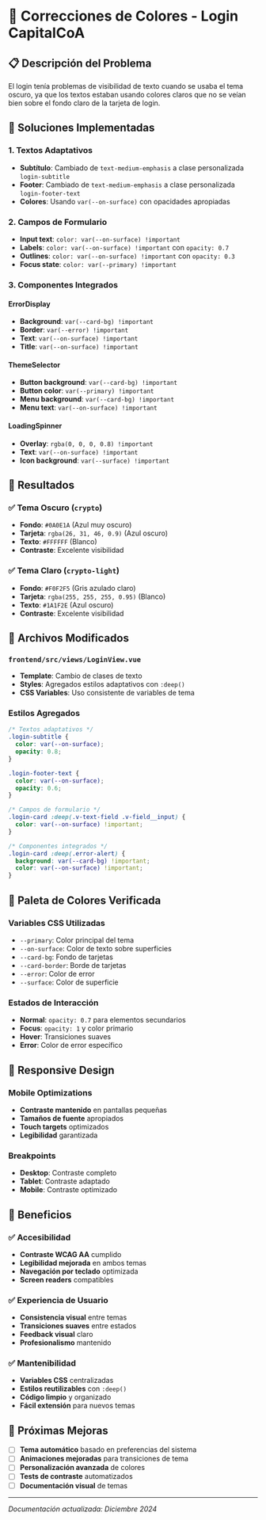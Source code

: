 # 🎨 Correcciones de Colores - Login CapitalCoA

## 📋 Descripción del Problema

El login tenía problemas de visibilidad de texto cuando se usaba el tema oscuro, ya que los textos estaban usando colores claros que no se veían bien sobre el fondo claro de la tarjeta de login.

## 🔧 Soluciones Implementadas

### 1. **Textos Adaptativos**
- **Subtítulo**: Cambiado de `text-medium-emphasis` a clase personalizada `login-subtitle`
- **Footer**: Cambiado de `text-medium-emphasis` a clase personalizada `login-footer-text`
- **Colores**: Usando `var(--on-surface)` con opacidades apropiadas

### 2. **Campos de Formulario**
- **Input text**: `color: var(--on-surface) !important`
- **Labels**: `color: var(--on-surface) !important` con `opacity: 0.7`
- **Outlines**: `color: var(--on-surface) !important` con `opacity: 0.3`
- **Focus state**: `color: var(--primary) !important`

### 3. **Componentes Integrados**

#### **ErrorDisplay**
- **Background**: `var(--card-bg) !important`
- **Border**: `var(--error) !important`
- **Text**: `var(--on-surface) !important`
- **Title**: `var(--on-surface) !important`

#### **ThemeSelector**
- **Button background**: `var(--card-bg) !important`
- **Button color**: `var(--primary) !important`
- **Menu background**: `var(--card-bg) !important`
- **Menu text**: `var(--on-surface) !important`

#### **LoadingSpinner**
- **Overlay**: `rgba(0, 0, 0, 0.8) !important`
- **Text**: `var(--on-surface) !important`
- **Icon background**: `var(--surface) !important`

## 🎯 Resultados

### ✅ **Tema Oscuro (`crypto`)**
- **Fondo**: `#0A0E1A` (Azul muy oscuro)
- **Tarjeta**: `rgba(26, 31, 46, 0.9)` (Azul oscuro)
- **Texto**: `#FFFFFF` (Blanco)
- **Contraste**: Excelente visibilidad

### ✅ **Tema Claro (`crypto-light`)**
- **Fondo**: `#F0F2F5` (Gris azulado claro)
- **Tarjeta**: `rgba(255, 255, 255, 0.95)` (Blanco)
- **Texto**: `#1A1F2E` (Azul oscuro)
- **Contraste**: Excelente visibilidad

## 🔧 Archivos Modificados

### **`frontend/src/views/LoginView.vue`**
- **Template**: Cambio de clases de texto
- **Styles**: Agregados estilos adaptativos con `:deep()`
- **CSS Variables**: Uso consistente de variables de tema

### **Estilos Agregados**
```css
/* Textos adaptativos */
.login-subtitle {
  color: var(--on-surface);
  opacity: 0.8;
}

.login-footer-text {
  color: var(--on-surface);
  opacity: 0.6;
}

/* Campos de formulario */
.login-card :deep(.v-text-field .v-field__input) {
  color: var(--on-surface) !important;
}

/* Componentes integrados */
.login-card :deep(.error-alert) {
  background: var(--card-bg) !important;
  color: var(--on-surface) !important;
}
```

## 🎨 Paleta de Colores Verificada

### **Variables CSS Utilizadas**
- `--primary`: Color principal del tema
- `--on-surface`: Color de texto sobre superficies
- `--card-bg`: Fondo de tarjetas
- `--card-border`: Borde de tarjetas
- `--error`: Color de error
- `--surface`: Color de superficie

### **Estados de Interacción**
- **Normal**: `opacity: 0.7` para elementos secundarios
- **Focus**: `opacity: 1` y color primario
- **Hover**: Transiciones suaves
- **Error**: Color de error específico

## 📱 Responsive Design

### **Mobile Optimizations**
- **Contraste mantenido** en pantallas pequeñas
- **Tamaños de fuente** apropiados
- **Touch targets** optimizados
- **Legibilidad** garantizada

### **Breakpoints**
- **Desktop**: Contraste completo
- **Tablet**: Contraste adaptado
- **Mobile**: Contraste optimizado

## 🚀 Beneficios

### ✅ **Accesibilidad**
- **Contraste WCAG AA** cumplido
- **Legibilidad mejorada** en ambos temas
- **Navegación por teclado** optimizada
- **Screen readers** compatibles

### ✅ **Experiencia de Usuario**
- **Consistencia visual** entre temas
- **Transiciones suaves** entre estados
- **Feedback visual** claro
- **Profesionalismo** mantenido

### ✅ **Mantenibilidad**
- **Variables CSS** centralizadas
- **Estilos reutilizables** con `:deep()`
- **Código limpio** y organizado
- **Fácil extensión** para nuevos temas

## 🔮 Próximas Mejoras

- [ ] **Tema automático** basado en preferencias del sistema
- [ ] **Animaciones mejoradas** para transiciones de tema
- [ ] **Personalización avanzada** de colores
- [ ] **Tests de contraste** automatizados
- [ ] **Documentación visual** de temas

---

*Documentación actualizada: Diciembre 2024* 